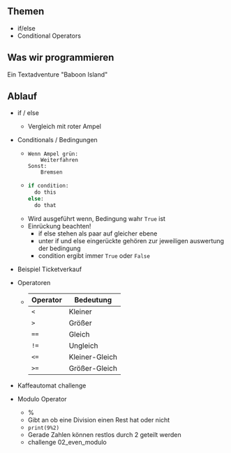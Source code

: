 ## Themen 

* if/else
* Conditional Operators

## Was wir programmieren
Ein Textadventure "Baboon Island"


## Ablauf
* if / else
  * Vergleich mit roter Ampel
* Conditionals / Bedingungen 
  * ```
    Wenn Ampel grün:
        Weiterfahren
    Sonst:
        Bremsen
    ```
  * ```python
    if condition:
      do this
    else:
      do that
    ```
  * Wird ausgeführt wenn, Bedingung wahr `True` ist 
  * Einrückung beachten!
    * if else stehen als paar auf gleicher ebene
    * unter if und else eingerückte gehören zur jeweiligen auswertung der bedingung
    * condition ergibt immer `True` oder `False`
* Beispiel Ticketverkauf
* Operatoren
  *  | Operator   | Bedeutung      |
     -----|----------------
     | `<` | Kleiner        |
     | `>` | Größer         |
     | `==` | Gleich         |
     | `!=` | Ungleich       |
     | `<=` | Kleiner-Gleich |
     | `>=` | Größer-Gleich  |

* Kaffeautomat challenge
* Modulo Operator
  * %
  * Gibt an ob eine Division einen Rest hat oder nicht
  * `print(9%2)`
  * Gerade Zahlen können restlos durch 2 geteilt werden
  * challenge 02_even_modulo